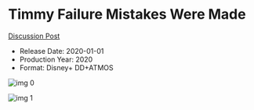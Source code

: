 # Timmy Failure Mistakes Were Made

[Discussion Post](https://www.avsforum.com/threads/bass-eq-for-filtered-movies.2995212/post-59288088)

* Release Date: 2020-01-01
* Production Year: 2020
* Format: Disney+ DD+ATMOS

![img 0](https://i.imgur.com/ElXaWd1.jpg)

![img 1](https://i.imgur.com/9LbsJZz.png)

